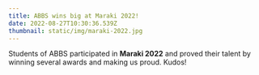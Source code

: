 ```yaml
---
title: ABBS wins big at Maraki 2022!
date: 2022-08-27T10:30:36.539Z
thumbnail: static/img/maraki-2022.jpg
---
```

<!--StartFragment-->

Students of ABBS participated in **Maraki 2022** and proved their talent by winning several awards and making us proud. Kudos!

<!--EndFragment-->